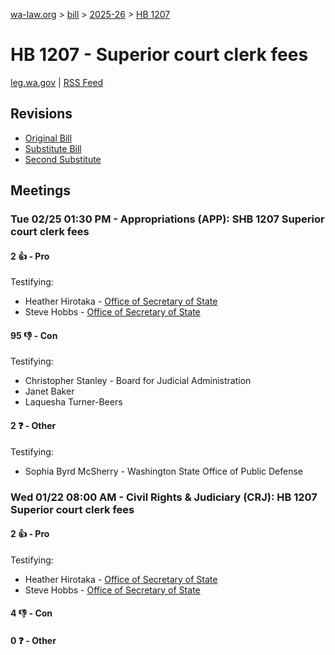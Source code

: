 [wa-law.org](/) > [bill](/bill/) > [2025-26](/bill/2025-26/) > [HB 1207](/bill/2025-26/hb/1207/)

# HB 1207 - Superior court clerk fees
[leg.wa.gov](https://app.leg.wa.gov/billsummary?BillNumber=1207&Year=2025&Initiative=false) | [RSS Feed](./rss.xml)

## Revisions
* [Original Bill](1/)
* [Substitute Bill](S/)
* [Second Substitute](S2/)

## Meetings
### Tue 02/25 01:30 PM - Appropriations (APP): SHB 1207 Superior court clerk fees
#### 2 👍 - Pro
Testifying:
* Heather Hirotaka - [Office of Secretary of State](/org/office_of_secretary_of_state/)
* Steve Hobbs - [Office of Secretary of State](/org/office_of_secretary_of_state/)

#### 95 👎 - Con
Testifying:
* Christopher Stanley - Board for Judicial Administration
* Janet Baker
* Laquesha Turner-Beers

#### 2 ❓ - Other
Testifying:
* Sophia Byrd McSherry - Washington State Office of Public Defense

### Wed 01/22 08:00 AM - Civil Rights & Judiciary (CRJ): HB 1207 Superior court clerk fees
#### 2 👍 - Pro
Testifying:
* Heather Hirotaka - [Office of Secretary of State](/org/office_of_secretary_of_state/)
* Steve Hobbs - [Office of Secretary of State](/org/office_of_secretary_of_state/)

#### 4 👎 - Con

#### 0 ❓ - Other
